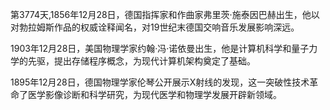 第3774天,1856年12月28日，德国指挥家和作曲家弗里茨·施泰因巴赫出生，他以对勃拉姆斯作品的权威诠释闻名，对19世纪末德国交响音乐发展影响深远。

1903年12月28日，美国物理学家约翰·冯·诺依曼出生，他是计算机科学和量子力学的先驱，提出存储程序概念，为现代计算机架构奠定了基础。

1895年12月28日，德国物理学家伦琴公开展示X射线的发现，这一突破性技术革命了医学影像诊断和科学研究，为现代医学和物理学发展开辟新领域。